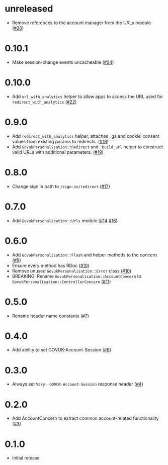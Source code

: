 # unreleased

- Remove references to the account manager from the URLs module ([#26](https://github.com/alphagov/govuk_personalisation/pull/26))

# 0.10.1

- Make session-change events uncacheable ([#24](https://github.com/alphagov/govuk_personalisation/pull/24))

# 0.10.0
- Add `url_with_analytics` helper to allow apps to access the URL used for `redirect_with_analytics` ([#22](https://github.com/alphagov/govuk_personalisation/pull/22))

# 0.9.0
- Add `redirect_with_analytics` helper, attaches _ga and cookie_consent values from existing params to redirects. ([#19](https://github.com/alphagov/govuk_personalisation/pull/19))
- Add `GovukPersonalisation::Redirect` and `.build_url` helper to construct valid URLs with additional parameters. ([#19](https://github.com/alphagov/govuk_personalisation/pull/19))

# 0.8.0

- Change sign in path to `/sign-in/redirect` ([#17](https://github.com/alphagov/govuk_personalisation/pull/17))

# 0.7.0

- Add `GovukPersonalisation::Urls` module ([#14](https://github.com/alphagov/govuk_personalisation/pull/14) [#16](https://github.com/alphagov/govuk_personalisation/pull/16))

# 0.6.0

- Add `GovukPersonalisation::Flash` and helper methods to the concern ([#9](https://github.com/alphagov/govuk_personalisation/pull/9))
- Ensure every method has RDoc ([#10](https://github.com/alphagov/govuk_personalisation/pull/10))
- Remove unused `GovukPersonalisation::Error` class ([#10](https://github.com/alphagov/govuk_personalisation/pull/10))
- BREAKING: Rename `GovukPersonalisation::AccountConcern` to `GovukPersonalisation::ControllerConcern` ([#11](https://github.com/alphagov/govuk_personalisation/pull/11))

# 0.5.0

- Rename header name constants ([#7](https://github.com/alphagov/govuk_personalisation/pull/7))

# 0.4.0

- Add ability to set GOVUK-Account-Session ([#6](https://github.com/alphagov/govuk_personalisation/pull/6))

# 0.3.0

- Always set `Vary: GOVUK-Account-Session` response header ([#4](https://github.com/alphagov/govuk_personalisation/pull/4))

# 0.2.0

- Add AccountConcern to extract common account-related functionality ([#3](https://github.com/alphagov/govuk_personalisation/pull/3))

# 0.1.0

- Initial release

